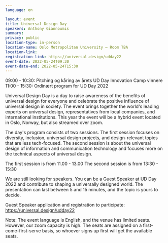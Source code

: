 ```yaml
---
language: en

layout: event
title: Universal Design Day
speakers: Anthony Giannoumis
summary:
privacy: public
location-type: in-person
location-name: Oslo Metropolitan University – Room TBA  
location-link:
registration-link: https://universal.design/udday22
event-date: 2022-05-24T09:30
event-date-end: 2022-05-24T15:30
---
```

09:00 - 10:30: Pitching og kåring av årets UD Day Innovation Camp vinnere
11:00 - 15:30: Ordinært program for UD Day 2022

Universal Design Day is a day to raise awareness of the benefits of universal design for everyone and celebrate the positive influence of universal design in society. The event brings together the world's leading experts on universal design, representatives from local companies, and international institutions. This year the event will be a hybrid event located in Oslo, Norway, but also streamed over zoom.  
 
The day's program consists of two sessions. The first session focuses on diversity, inclusion, universal design projects, and design-relevant topics that are less tech-focused. The second session is about the universal design of information and communication technology and focuses more on the technical aspects of universal design.
 
The first session is from 11.00 - 13.00
The second session is from 13:30 - 15:30
 
We are still looking for speakers. You can be a Guest Speaker at UD Day 2022 and contribute to shaping a universally designed world. The presentation can last between 5 and 15 minutes, and the topic is yours to decide.
 
Guest Speaker application and registration to participate: https://universal.design/udday22
 
 
Note: The event language is English, and the venue has limited seats. However, our zoom capacity is high. The seats are assigned on a first-come-first-serve basis, so whoever signs up first will get the available seats.
